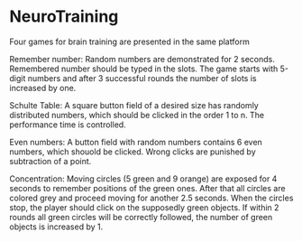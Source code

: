 # NeuroTraining
Four games for brain training are presented in the same platform

Remember number: Random numbers are demonstrated for 2 seconds. Remembered number should be typed in the slots. The game starts with 5-digit numbers and after 3 successful rounds the number of slots is increased by one.

Schulte Table: A square button field of a desired size has randomly distributed numbers, which should be clicked in the order 1 to n. The performance time is controlled.

Even numbers: A button field with random numbers contains 6 even numbers, which shouold be clicked. Wrong clicks are punished by subtraction of a point.

Concentration: Moving circles (5 green and 9 orange) are exposed for 4 seconds to remember positions of the green ones. After that all circles are colored grey and proceed moving for another 2.5 seconds. When the circles stop, the player should click on the supposedly green objects. If within 2 rounds all green circles will be correctly followed, the number of green objects is increased by 1.
